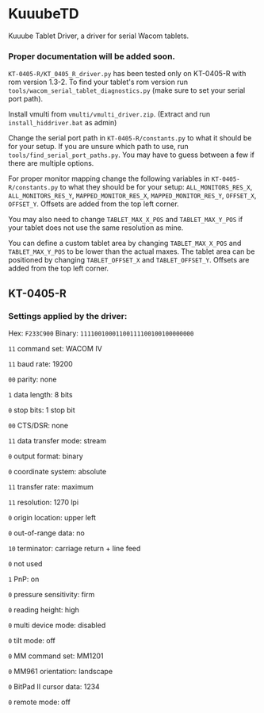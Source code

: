 # KuuubeTD

Kuuube Tablet Driver, a driver for serial Wacom tablets.

### Proper documentation will be added soon.

`KT-0405-R/KT_0405_R_driver.py` has been tested only on KT-0405-R with rom version 1.3-2. To find your tablet's rom version run `tools/wacom_serial_tablet_diagnostics.py` (make sure to set your serial port path).

Install vmulti from `vmulti/vmulti_driver.zip`. (Extract and run `install_hiddriver.bat` as admin)

Change the serial port path in `KT-0405-R/constants.py` to what it should be for your setup. If you are unsure which path to use, run `tools/find_serial_port_paths.py`. You may have to guess between a few if there are multiple options.

For proper monitor mapping change the following variables in `KT-0405-R/constants.py` to what they should be for your setup: `ALL_MONITORS_RES_X`, `ALL_MONITORS_RES_Y`, `MAPPED_MONITOR_RES_X`, `MAPPED_MONITOR_RES_Y`, `OFFSET_X`, `OFFSET_Y`. Offsets are added from the top left corner.

You may also need to change `TABLET_MAX_X_POS` and `TABLET_MAX_Y_POS` if your tablet does not use the same resolution as mine.

You can define a custom tablet area by changing `TABLET_MAX_X_POS` and `TABLET_MAX_Y_POS` to be lower than the actual maxes. The tablet area can be positioned by changing `TABLET_OFFSET_X` and `TABLET_OFFSET_Y`. Offsets are added from the top left corner.

## KT-0405-R

### Settings applied by the driver:

Hex: `F233C900` Binary: `11110010001100111100100100000000`

`11` command set: WACOM IV

`11` baud rate: 19200

`00` parity: none

`1` data length: 8 bits

`0` stop bits: 1 stop bit

`00` CTS/DSR: none

`11` data transfer mode: stream

`0` output format: binary

`0` coordinate system: absolute

`11` transfer rate: maximum

`11` resolution: 1270 lpi

`0` origin location: upper left

`0` out-of-range data: no

`10` terminator: carriage return + line feed

`0` not used

`1` PnP: on

`0` pressure sensitivity: firm

`0` reading height: high

`0` multi device mode: disabled

`0` tilt mode: off

`0` MM command set: MM1201

`0` MM961 orientation: landscape

`0` BitPad II cursor data: 1234

`0` remote mode: off